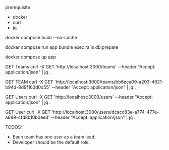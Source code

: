 prerequisite

- docker
- curl
- jq

docker compose build --no-cache

docker compose run app bundle exec rails db:prepare

docker compose up app


GET Teams
curl -X GET 'http://localhost:3000/teams' --header "Accept: application/json" | jq .

GET TEAM
curl -X GET 'http://localhost:3000/teams/bb6eca09-a203-4621-b94d-8d9f163d0d55' --header "Accept: application/json" | jq .

GET Users
curl -X GET 'http://localhost:3000/users' --header "Accept: application/json" | jq .

GET User
curl -X GET 'http://localhost:3000/users/dcacc83e-a774-477e-a689-4fd8b10b0eed' --header "Accept: application/json" | jq .


TODOS:
- Each team has one user as a team lead;
- Developer should be the default role.